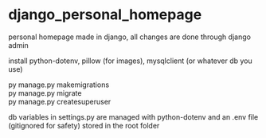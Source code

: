 # django_personal_homepage
personal homepage made in django, all changes are done through django admin

install python-dotenv, pillow (for images), mysqlclient (or whatever db you use)

py manage.py makemigrations  
py manage.py migrate  
py manage.py createsuperuser  

db variables in settings.py are managed
with python-dotenv and an .env file (gitignored for safety)
stored in the root folder
